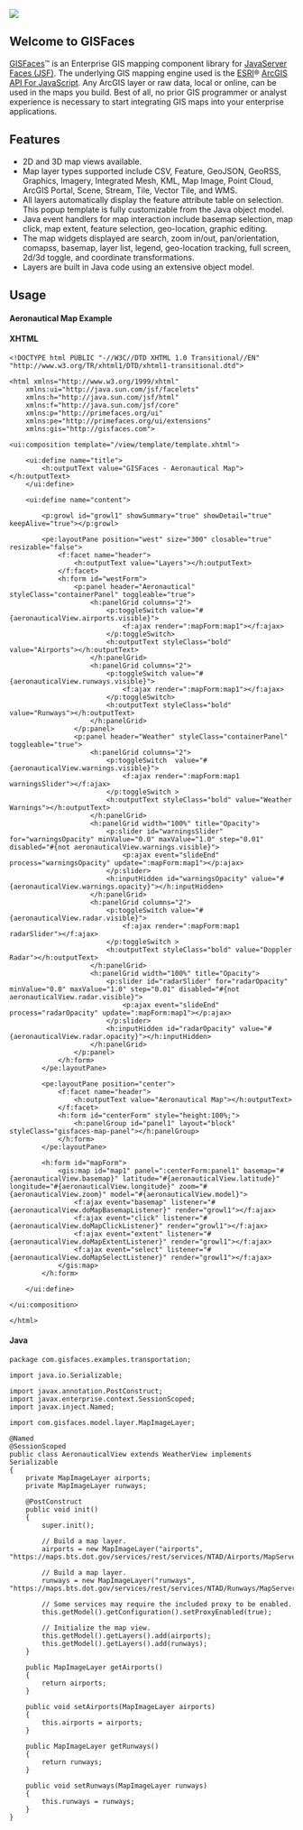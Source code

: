 ![](https://www.gisfaces.com/wp-content/uploads/GIS-Faces-Logo.svg)

## Welcome to GISFaces
[GISFaces](https://www.gisfaces.com)™ is an Enterprise GIS mapping component library for [JavaServer Faces (JSF)](http://www.javaserverfaces.org). The underlying GIS mapping engine used is the [ESRI](https://www.esri.com)® [ArcGIS API For JavaScript](https://developers.arcgis.com/javascript/). Any ArcGIS layer or raw data, local or online, can be used in the maps you build. Best of all, no prior GIS programmer or analyst experience is necessary to start integrating GIS maps into your enterprise applications.

## Features
- 2D and 3D map views available.
- Map layer types supported include CSV, Feature, GeoJSON, GeoRSS, Graphics, Imagery, Integrated Mesh, KML, Map Image, Point Cloud, ArcGIS Portal, Scene, Stream, Tile, Vector Tile, and WMS.
- All layers automatically display the feature attribute table on selection. This popup template is fully customizable from the Java object model.
- Java event handlers for map interaction include basemap selection, map click, map extent, feature selection, geo-location, graphic editing.
- The map widgets displayed are search, zoom in/out, pan/orientation, comapss, basemap, layer list, legend, geo-location tracking, full screen, 2d/3d toggle, and coordinate transformations.
- Layers are built in Java code using an extensive object model.

## Usage
#### Aeronautical Map Example
#### XHTML
~~~
<!DOCTYPE html PUBLIC "-//W3C//DTD XHTML 1.0 Transitional//EN" "http://www.w3.org/TR/xhtml1/DTD/xhtml1-transitional.dtd">

<html xmlns="http://www.w3.org/1999/xhtml"
	xmlns:ui="http://java.sun.com/jsf/facelets"
	xmlns:h="http://java.sun.com/jsf/html"
	xmlns:f="http://java.sun.com/jsf/core"
	xmlns:p="http://primefaces.org/ui"
	xmlns:pe="http://primefaces.org/ui/extensions"
	xmlns:gis="http://gisfaces.com">

<ui:composition template="/view/template/template.xhtml">

	<ui:define name="title">
		<h:outputText value="GISFaces - Aeronautical Map"></h:outputText>
	</ui:define>

	<ui:define name="content">

		<p:growl id="growl1" showSummary="true" showDetail="true" keepAlive="true"></p:growl>

		<pe:layoutPane position="west" size="300" closable="true" resizable="false">
			<f:facet name="header">
				<h:outputText value="Layers"></h:outputText>
			</f:facet>
			<h:form id="westForm">
				<p:panel header="Aeronautical" styleClass="containerPanel" toggleable="true">
					<h:panelGrid columns="2">
						<p:toggleSwitch value="#{aeronauticalView.airports.visible}">
							<f:ajax render=":mapForm:map1"></f:ajax>
						</p:toggleSwitch>
						<h:outputText styleClass="bold" value="Airports"></h:outputText>
					</h:panelGrid>
					<h:panelGrid columns="2">
						<p:toggleSwitch value="#{aeronauticalView.runways.visible}">
							<f:ajax render=":mapForm:map1"></f:ajax>
						</p:toggleSwitch>
						<h:outputText styleClass="bold" value="Runways"></h:outputText>
					</h:panelGrid>
				</p:panel>
				<p:panel header="Weather" styleClass="containerPanel" toggleable="true">
					<h:panelGrid columns="2">
						<p:toggleSwitch  value="#{aeronauticalView.warnings.visible}">
							<f:ajax render=":mapForm:map1 warningsSlider"></f:ajax>
						</p:toggleSwitch >
						<h:outputText styleClass="bold" value="Weather Warnings"></h:outputText>
					</h:panelGrid>
					<h:panelGrid width="100%" title="Opacity">
						<p:slider id="warningsSlider" for="warningsOpacity" minValue="0.0" maxValue="1.0" step="0.01" disabled="#{not aeronauticalView.warnings.visible}">
							<p:ajax event="slideEnd" process="warningsOpacity" update=":mapForm:map1"></p:ajax>
						</p:slider>
						<h:inputHidden id="warningsOpacity" value="#{aeronauticalView.warnings.opacity}"></h:inputHidden>
					</h:panelGrid>
					<h:panelGrid columns="2">
						<p:toggleSwitch value="#{aeronauticalView.radar.visible}">
							<f:ajax render=":mapForm:map1 radarSlider"></f:ajax>
						</p:toggleSwitch >
						<h:outputText styleClass="bold" value="Doppler Radar"></h:outputText>
					</h:panelGrid>
					<h:panelGrid width="100%" title="Opacity">
						<p:slider id="radarSlider" for="radarOpacity" minValue="0.0" maxValue="1.0" step="0.01" disabled="#{not aeronauticalView.radar.visible}">
							<p:ajax event="slideEnd" process="radarOpacity" update=":mapForm:map1"></p:ajax>
						</p:slider>
						<h:inputHidden id="radarOpacity" value="#{aeronauticalView.radar.opacity}"></h:inputHidden>
					</h:panelGrid>
				</p:panel>
			</h:form>
		</pe:layoutPane>

		<pe:layoutPane position="center">
			<f:facet name="header">
				<h:outputText value="Aeronautical Map"></h:outputText>
			</f:facet>
			<h:form id="centerForm" style="height:100%;">
				<h:panelGroup id="panel1" layout="block" styleClass="gisfaces-map-panel"></h:panelGroup>
			</h:form>
		</pe:layoutPane>

		<h:form id="mapForm">
			<gis:map id="map1" panel=":centerForm:panel1" basemap="#{aeronauticalView.basemap}" latitude="#{aeronauticalView.latitude}" longitude="#{aeronauticalView.longitude}" zoom="#{aeronauticalView.zoom}" model="#{aeronauticalView.model}">
				<f:ajax event="basemap" listener="#{aeronauticalView.doMapBasemapListener}" render="growl1"></f:ajax>
				<f:ajax event="click" listener="#{aeronauticalView.doMapClickListener}" render="growl1"></f:ajax>
				<f:ajax event="extent" listener="#{aeronauticalView.doMapExtentListener}" render="growl1"></f:ajax>
				<f:ajax event="select" listener="#{aeronauticalView.doMapSelectListener}" render="growl1"></f:ajax>
			</gis:map>
		</h:form>

	</ui:define>

</ui:composition>

</html>
~~~

#### Java
~~~
package com.gisfaces.examples.transportation;

import java.io.Serializable;

import javax.annotation.PostConstruct;
import javax.enterprise.context.SessionScoped;
import javax.inject.Named;

import com.gisfaces.model.layer.MapImageLayer;

@Named
@SessionScoped
public class AeronauticalView extends WeatherView implements Serializable
{
	private MapImageLayer airports;
	private MapImageLayer runways;

	@PostConstruct
	public void init()
	{
		super.init();

		// Build a map layer.
		airports = new MapImageLayer("airports", "https://maps.bts.dot.gov/services/rest/services/NTAD/Airports/MapServer");

		// Build a map layer.
		runways = new MapImageLayer("runways", "https://maps.bts.dot.gov/services/rest/services/NTAD/Runways/MapServer");

		// Some services may require the included proxy to be enabled.
		this.getModel().getConfiguration().setProxyEnabled(true);

		// Initialize the map view.
		this.getModel().getLayers().add(airports);
		this.getModel().getLayers().add(runways);
	}

	public MapImageLayer getAirports()
	{
		return airports;
	}

	public void setAirports(MapImageLayer airports)
	{
		this.airports = airports;
	}

	public MapImageLayer getRunways()
	{
		return runways;
	}

	public void setRunways(MapImageLayer runways)
	{
		this.runways = runways;
	}
}
~~~
